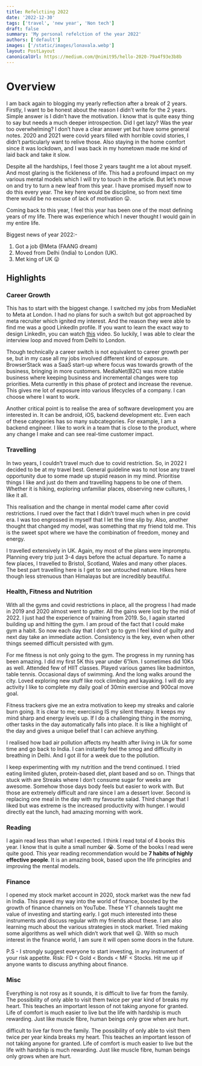 ```yaml
---
title: Refelctiing 2022
date: '2022-12-30'
tags: ['travel', 'new year', 'Non tech']
draft: false
summary: 'My personal refelction of the year 2022'
authors: ['default']
images: ['/static/images/lonavala.webp']
layout: PostLayout
canonicalUrl: https://medium.com/@nimit95/hello-2020-79a4f93e3b8b
---
```


# Overview

I am back again to blogging my yearly reflection after a break of 2 years. Firstly, I want to be honest about the reason I didn’t write for the 2 years. Simple answer is I didn’t have the motivation. I know that is quite easy thing to say but needs a much deeper introspection. Did I get lazy? Was the year too overwhelming? I don’t have a clear answer yet but have some general notes. 2020 and 2021 were covid years filled with horrible covid stories, I didn’t particularly want to relive those. Also staying in the home comfort since it was lockdown, and I was back in my hometown made me kind of laid back and take it slow.

Despite all the hardships, I feel those 2 years taught me a lot about myself. And most glaring is the fickleness of life. This had a profound impact on my various mental models which I will try to touch in the article. But let’s move on and try to turn a new leaf from this year. I have promised myself now to do this every year. The key here would be discipline, so from next time there would be no excuse of lack of motivation 😛.

Coming back to this year, I feel this year has been one of the most defining years of my life. There was experience which I never thought I would gain in my entire life.

Biggest news of year 2022:-

1.  Got a job @Meta (FAANG dream)
2.  Moved from Delhi (India) to London (UK).
3.  Met king of UK 😛

## Highlights

### Career Growth

This has to start with the biggest change. I switched my jobs from MediaNet to Meta at London. I had no plans for such a switch but got approached by meta recruiter which ignited my interest. And the reason they were able to find me was a good LinkedIn profile. If you want to learn the exact way to design LinkedIn, you can watch [this](<[YouTube](https://www.youtube.com/watch?v=TwG9TC0b1dU)>) video. So luckily, I was able to clear the interview loop and moved from Delhi to London.

Though technically a career switch is not equivalent to career growth per se, but in my case all my jobs involved different kind of exposure. BrowserStack was a SaaS start-up where focus was towards growth of the business, bringing in more customers. MediaNet(B2C) was more stable business where keeping business and incremental changes were top priorities. Meta currently in this phase of protect and increase the revenue. This gives me lot of exposure into various lifecycles of a company. I can choose where I want to work.

Another critical point is to realise the area of software development you are interested in. It can be android, iOS, backend development etc. Even each of these categories has so many subcategories. For example, I am a backend engineer. I like to work in a team that is close to the product, where any change I make and can see real-time customer impact.

### Travelling

In two years, I couldn’t travel much due to covid restriction. So, in 2022 I decided to be at my travel best. General guideline was to not lose any travel opportunity due to some made up stupid reason in my mind. Prioritise things I like and just do them and travelling happens to be one of them. Whether it is hiking, exploring unfamiliar places, observing new cultures, I like it all.

This realisation and the change in mental model came after covid restrictions. I rued over the fact that I didn’t travel much when in pre covid era. I was too engrossed in myself that I let the time slip by. Also, another thought that changed my model, was something that my friend told me. This is the sweet spot where we have the combination of freedom, money and energy.

I travelled extensively in UK. Again, my most of the plans were impromptu. Planning every trip just 3-4 days before the actual departure. To name a few places, I travelled to Bristol, Scotland, Wales and many other places. The best part travelling here is I get to see untouched nature. Hikes here though less strenuous than Himalayas but are incredibly beautiful.

### Health, Fitness and Nutrition

With all the gyms and covid restrictions in place, all the progress I had made in 2019 and 2020 almost went to gutter. All the gains were lost by the mid of 2022. I just had the experience of training from 2019. So, I again started building up and hitting the gym. I am proud of the fact that I could make gym a habit. So now each day that I don’t go to gym I feel kind of guilty and next day take an immediate action. Consistency is the key, even when other things seemed difficult persisted with gym.

For me fitness is not only going to the gym. The progress in my running has been amazing. I did my first 5K this year under 6”/km. I sometimes did 10Ks as well. Attended few of HIIT classes. Played various games like badminton, table tennis. Occasional days of swimming. And the long walks around the city. Loved exploring new stuff like rock climbing and kayaking. I will do any activity I like to complete my daily goal of 30min exercise and 900cal move goal.

Fitness trackers give me an extra motivation to keep my streaks and calorie burn going. It is clear to me; exercising IS my silent therapy. It keeps my mind sharp and energy levels up. If I do a challenging thing in the morning, other tasks in the day automatically falls into place. It is like a highlight of the day and gives a unique belief that I can achieve anything.

I realised how bad air pollution affects my health after living in Uk for some time and go back to India. I can instantly feel the smog and difficulty in breathing in Delhi. And I got ill for a week due to the pollution.

I keep experimenting with my nutrition and the trend continued. I tried eating limited gluten, protein-based diet, plant based and so on. Things that stuck with are Streaks where I don’t consume sugar for weeks are awesome. Somehow those days body feels but easier to work with. But those are extremely difficult and rare since I am a dessert lover. Second is replacing one meal in the day with my favourite salad. Third change that I liked but was extreme is the increased productivity with hunger. I would directly eat the lunch, had amazing morning with work.

### Reading

I again read less than what I expected. I think I read total of 4 books this year. I know that is quite a small number 😭. Some of the books I read were quite good. This year reading recommendation would be **7 habits of highly effective people**. It is an amazing book, based upon the life principles and improving the mental models.

### Finance

I opened my stock market account in 2020, stock market was the new fad in India. This paved my way into the world of finance, boosted by the growth of finance channels on YouTube. These YT channels taught me value of investing and starting early. I got much interested into these instruments and discuss regular with my friends about these. I am also learning much about the various strategies in stock market. Tried making some algorithms as well which didn’t work that well 😛. With so much interest in the finance world, I am sure it will open some doors in the future.

P.S - I strongly suggest everyone to start investing, in any instrument of your risk appetite. Risk: FD < Gold < Bonds < MF < Stocks. Hit me up if anyone wants to discuss anything about finance.

### Misc

Everything is not rosy as it sounds, it is difficult to live far from the family. The possibility of only able to visit them twice per year kind of breaks my heart. This teaches an important lesson of not taking anyone for granted. Life of comfort is much easier to live but the life with hardship is much rewarding. Just like muscle fibre, human beings only grow when are hurt.

difficult to live far from the family. The possibility of only able to visit them twice per year kinda breaks my heart. This teaches an important lesson of not taking anyone for granted. Life of comfort is much easier to live but the life with hardship is much rewarding. Just like muscle fibre, human beings only grows when are hurt.

